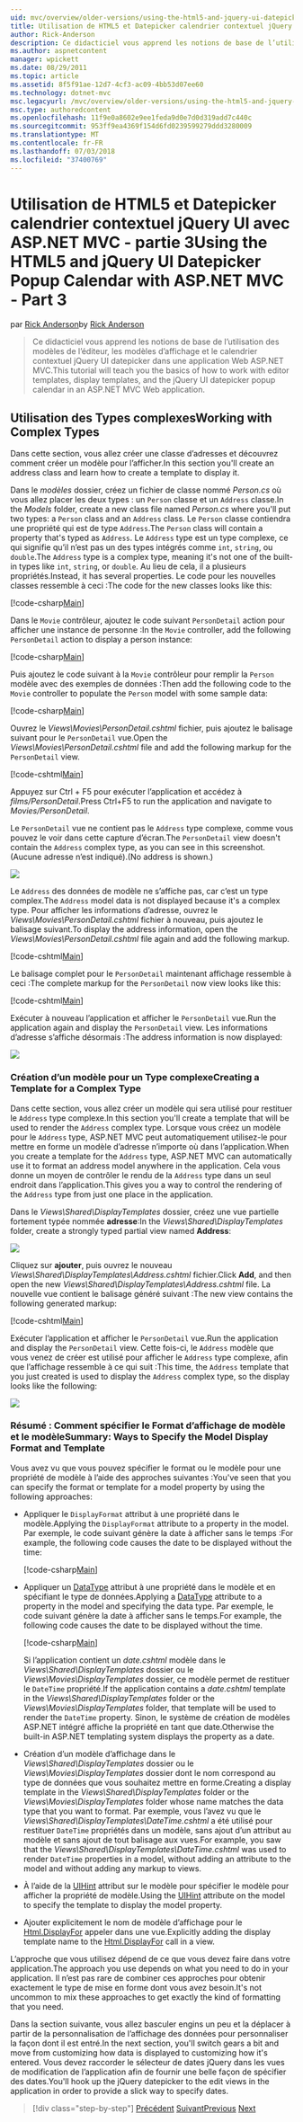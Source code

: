 ```yaml
---
uid: mvc/overview/older-versions/using-the-html5-and-jquery-ui-datepicker-popup-calendar-with-aspnet-mvc/using-the-html5-and-jquery-ui-datepicker-popup-calendar-with-aspnet-mvc-part-3
title: Utilisation de HTML5 et Datepicker calendrier contextuel jQuery UI avec ASP.NET MVC - partie 3 | Microsoft Docs
author: Rick-Anderson
description: Ce didacticiel vous apprend les notions de base de l’utilisation des modèles de l’éditeur, les modèles d’affichage et le calendrier contextuel jQuery UI datepicker dans une MV ASP.NET...
ms.author: aspnetcontent
manager: wpickett
ms.date: 08/29/2011
ms.topic: article
ms.assetid: 8f5f91ae-12d7-4cf3-ac09-4bb53d07ee60
ms.technology: dotnet-mvc
msc.legacyurl: /mvc/overview/older-versions/using-the-html5-and-jquery-ui-datepicker-popup-calendar-with-aspnet-mvc/using-the-html5-and-jquery-ui-datepicker-popup-calendar-with-aspnet-mvc-part-3
msc.type: authoredcontent
ms.openlocfilehash: 11f9e0a8602e9ee1feda9d0e7d0d319add7c440c
ms.sourcegitcommit: 953ff9ea4369f154d6fd0239599279ddd3280009
ms.translationtype: MT
ms.contentlocale: fr-FR
ms.lasthandoff: 07/03/2018
ms.locfileid: "37400769"
---
```

<a name="using-the-html5-and-jquery-ui-datepicker-popup-calendar-with-aspnet-mvc---part-3"></a><span data-ttu-id="af11f-103">Utilisation de HTML5 et Datepicker calendrier contextuel jQuery UI avec ASP.NET MVC - partie 3</span><span class="sxs-lookup"><span data-stu-id="af11f-103">Using the HTML5 and jQuery UI Datepicker Popup Calendar with ASP.NET MVC - Part 3</span></span>
====================
<span data-ttu-id="af11f-104">par [Rick Anderson](https://github.com/Rick-Anderson)</span><span class="sxs-lookup"><span data-stu-id="af11f-104">by [Rick Anderson](https://github.com/Rick-Anderson)</span></span>

> <span data-ttu-id="af11f-105">Ce didacticiel vous apprend les notions de base de l’utilisation des modèles de l’éditeur, les modèles d’affichage et le calendrier contextuel jQuery UI datepicker dans une application Web ASP.NET MVC.</span><span class="sxs-lookup"><span data-stu-id="af11f-105">This tutorial will teach you the basics of how to work with editor templates, display templates, and the jQuery UI datepicker popup calendar in an ASP.NET MVC Web application.</span></span>


## <a name="working-with-complex-types"></a><span data-ttu-id="af11f-106">Utilisation des Types complexes</span><span class="sxs-lookup"><span data-stu-id="af11f-106">Working with Complex Types</span></span>

<span data-ttu-id="af11f-107">Dans cette section, vous allez créer une classe d’adresses et découvrez comment créer un modèle pour l’afficher.</span><span class="sxs-lookup"><span data-stu-id="af11f-107">In this section you'll create an address class and learn how to create a template to display it.</span></span>

<span data-ttu-id="af11f-108">Dans le *modèles* dossier, créez un fichier de classe nommé *Person.cs* où vous allez placer les deux types : un `Person` classe et un `Address` classe.</span><span class="sxs-lookup"><span data-stu-id="af11f-108">In the *Models* folder, create a new class file named *Person.cs* where you'll put two types: a `Person` class and an `Address` class.</span></span> <span data-ttu-id="af11f-109">Le `Person` classe contiendra une propriété qui est de type `Address`.</span><span class="sxs-lookup"><span data-stu-id="af11f-109">The `Person` class will contain a property that's typed as `Address`.</span></span> <span data-ttu-id="af11f-110">Le `Address` type est un type complexe, ce qui signifie qu’il n’est pas un des types intégrés comme `int`, `string`, ou `double`.</span><span class="sxs-lookup"><span data-stu-id="af11f-110">The `Address` type is a complex type, meaning it's not one of the built-in types like `int`, `string`, or `double`.</span></span> <span data-ttu-id="af11f-111">Au lieu de cela, il a plusieurs propriétés.</span><span class="sxs-lookup"><span data-stu-id="af11f-111">Instead, it has several properties.</span></span> <span data-ttu-id="af11f-112">Le code pour les nouvelles classes ressemble à ceci :</span><span class="sxs-lookup"><span data-stu-id="af11f-112">The code for the new classes looks like this:</span></span>

[!code-csharp[Main](using-the-html5-and-jquery-ui-datepicker-popup-calendar-with-aspnet-mvc-part-3/samples/sample1.cs)]

<span data-ttu-id="af11f-113">Dans le `Movie` contrôleur, ajoutez le code suivant `PersonDetail` action pour afficher une instance de personne :</span><span class="sxs-lookup"><span data-stu-id="af11f-113">In the `Movie` controller, add the following `PersonDetail` action to display a person instance:</span></span>

[!code-csharp[Main](using-the-html5-and-jquery-ui-datepicker-popup-calendar-with-aspnet-mvc-part-3/samples/sample2.cs)]

<span data-ttu-id="af11f-114">Puis ajoutez le code suivant à la `Movie` contrôleur pour remplir la `Person` modèle avec des exemples de données :</span><span class="sxs-lookup"><span data-stu-id="af11f-114">Then add the following code to the `Movie` controller to populate the `Person` model with some sample data:</span></span>

[!code-csharp[Main](using-the-html5-and-jquery-ui-datepicker-popup-calendar-with-aspnet-mvc-part-3/samples/sample3.cs)]

<span data-ttu-id="af11f-115">Ouvrez le *Views\Movies\PersonDetail.cshtml* fichier, puis ajoutez le balisage suivant pour le `PersonDetail` vue.</span><span class="sxs-lookup"><span data-stu-id="af11f-115">Open the *Views\Movies\PersonDetail.cshtml* file and add the following markup for the `PersonDetail` view.</span></span>

[!code-cshtml[Main](using-the-html5-and-jquery-ui-datepicker-popup-calendar-with-aspnet-mvc-part-3/samples/sample4.cshtml)]

<span data-ttu-id="af11f-116">Appuyez sur Ctrl + F5 pour exécuter l’application et accédez à *films/PersonDetail*.</span><span class="sxs-lookup"><span data-stu-id="af11f-116">Press Ctrl+F5 to run the application and navigate to *Movies/PersonDetail*.</span></span>

<span data-ttu-id="af11f-117">Le `PersonDetail` vue ne contient pas le `Address` type complexe, comme vous pouvez le voir dans cette capture d’écran.</span><span class="sxs-lookup"><span data-stu-id="af11f-117">The `PersonDetail` view doesn't contain the `Address` complex type, as you can see in this screenshot.</span></span> <span data-ttu-id="af11f-118">(Aucune adresse n’est indiqué).</span><span class="sxs-lookup"><span data-stu-id="af11f-118">(No address is shown.)</span></span>

![](using-the-html5-and-jquery-ui-datepicker-popup-calendar-with-aspnet-mvc-part-3/_static/image1.png)

<span data-ttu-id="af11f-119">Le `Address` des données de modèle ne s’affiche pas, car c’est un type complex.</span><span class="sxs-lookup"><span data-stu-id="af11f-119">The `Address` model data is not displayed because it's a complex type.</span></span> <span data-ttu-id="af11f-120">Pour afficher les informations d’adresse, ouvrez le *Views\Movies\PersonDetail.cshtml* fichier à nouveau, puis ajoutez le balisage suivant.</span><span class="sxs-lookup"><span data-stu-id="af11f-120">To display the address information, open the *Views\Movies\PersonDetail.cshtml* file again and add the following markup.</span></span>

[!code-cshtml[Main](using-the-html5-and-jquery-ui-datepicker-popup-calendar-with-aspnet-mvc-part-3/samples/sample5.cshtml)]

<span data-ttu-id="af11f-121">Le balisage complet pour le `PersonDetail` maintenant affichage ressemble à ceci :</span><span class="sxs-lookup"><span data-stu-id="af11f-121">The complete markup for the `PersonDetail` now view looks like this:</span></span>

[!code-cshtml[Main](using-the-html5-and-jquery-ui-datepicker-popup-calendar-with-aspnet-mvc-part-3/samples/sample6.cshtml)]

<span data-ttu-id="af11f-122">Exécuter à nouveau l’application et afficher le `PersonDetail` vue.</span><span class="sxs-lookup"><span data-stu-id="af11f-122">Run the application again and display the `PersonDetail` view.</span></span> <span data-ttu-id="af11f-123">Les informations d’adresse s’affiche désormais :</span><span class="sxs-lookup"><span data-stu-id="af11f-123">The address information is now displayed:</span></span>

![](using-the-html5-and-jquery-ui-datepicker-popup-calendar-with-aspnet-mvc-part-3/_static/image2.png)

### <a name="creating-a-template-for-a-complex-type"></a><span data-ttu-id="af11f-124">Création d’un modèle pour un Type complexe</span><span class="sxs-lookup"><span data-stu-id="af11f-124">Creating a Template for a Complex Type</span></span>

<span data-ttu-id="af11f-125">Dans cette section, vous allez créer un modèle qui sera utilisé pour restituer le `Address` type complexe.</span><span class="sxs-lookup"><span data-stu-id="af11f-125">In this section you'll create a template that will be used to render the `Address` complex type.</span></span> <span data-ttu-id="af11f-126">Lorsque vous créez un modèle pour le `Address` type, ASP.NET MVC peut automatiquement utilisez-le pour mettre en forme un modèle d’adresse n’importe où dans l’application.</span><span class="sxs-lookup"><span data-stu-id="af11f-126">When you create a template for the `Address` type, ASP.NET MVC can automatically use it to format an address model anywhere in the application.</span></span> <span data-ttu-id="af11f-127">Cela vous donne un moyen de contrôler le rendu de la `Address` type dans un seul endroit dans l’application.</span><span class="sxs-lookup"><span data-stu-id="af11f-127">This gives you a way to control the rendering of the `Address` type from just one place in the application.</span></span>

<span data-ttu-id="af11f-128">Dans le *Views\Shared\DisplayTemplates* dossier, créez une vue partielle fortement typée nommée **adresse**:</span><span class="sxs-lookup"><span data-stu-id="af11f-128">In the *Views\Shared\DisplayTemplates* folder, create a strongly typed partial view named **Address**:</span></span>

![](using-the-html5-and-jquery-ui-datepicker-popup-calendar-with-aspnet-mvc-part-3/_static/image3.png)

<span data-ttu-id="af11f-129">Cliquez sur **ajouter**, puis ouvrez le nouveau *Views\Shared\DisplayTemplates\Address.cshtml* fichier.</span><span class="sxs-lookup"><span data-stu-id="af11f-129">Click **Add**, and then open the new *Views\Shared\DisplayTemplates\Address.cshtml* file.</span></span> <span data-ttu-id="af11f-130">La nouvelle vue contient le balisage généré suivant :</span><span class="sxs-lookup"><span data-stu-id="af11f-130">The new view contains the following generated markup:</span></span>

[!code-cshtml[Main](using-the-html5-and-jquery-ui-datepicker-popup-calendar-with-aspnet-mvc-part-3/samples/sample7.cshtml)]

<span data-ttu-id="af11f-131">Exécuter l’application et afficher le `PersonDetail` vue.</span><span class="sxs-lookup"><span data-stu-id="af11f-131">Run the application and display the `PersonDetail` view.</span></span> <span data-ttu-id="af11f-132">Cette fois-ci, le `Address` modèle que vous venez de créer est utilisé pour afficher le `Address` type complexe, afin que l’affichage ressemble à ce qui suit :</span><span class="sxs-lookup"><span data-stu-id="af11f-132">This time, the `Address` template that you just created is used to display the `Address` complex type, so the display looks like the following:</span></span>

![](using-the-html5-and-jquery-ui-datepicker-popup-calendar-with-aspnet-mvc-part-3/_static/image4.png)

### <a name="summary-ways-to-specify-the-model-display-format-and-template"></a><span data-ttu-id="af11f-133">Résumé : Comment spécifier le Format d’affichage de modèle et le modèle</span><span class="sxs-lookup"><span data-stu-id="af11f-133">Summary: Ways to Specify the Model Display Format and Template</span></span>

<span data-ttu-id="af11f-134">Vous avez vu que vous pouvez spécifier le format ou le modèle pour une propriété de modèle à l’aide des approches suivantes :</span><span class="sxs-lookup"><span data-stu-id="af11f-134">You've seen that you can specify the format or template for a model property by using the following approaches:</span></span>

- <span data-ttu-id="af11f-135">Appliquer le `DisplayFormat` attribut à une propriété dans le modèle.</span><span class="sxs-lookup"><span data-stu-id="af11f-135">Applying the `DisplayFormat` attribute to a property in the model.</span></span> <span data-ttu-id="af11f-136">Par exemple, le code suivant génère la date à afficher sans le temps :</span><span class="sxs-lookup"><span data-stu-id="af11f-136">For example, the following code causes the date to be displayed without the time:</span></span>

    [!code-csharp[Main](using-the-html5-and-jquery-ui-datepicker-popup-calendar-with-aspnet-mvc-part-3/samples/sample8.cs)]
- <span data-ttu-id="af11f-137">Appliquer un [DataType](https://msdn.microsoft.com/library/system.componentmodel.dataannotations.datatype.aspx) attribut à une propriété dans le modèle et en spécifiant le type de données.</span><span class="sxs-lookup"><span data-stu-id="af11f-137">Applying a [DataType](https://msdn.microsoft.com/library/system.componentmodel.dataannotations.datatype.aspx) attribute to a property in the model and specifying the data type.</span></span> <span data-ttu-id="af11f-138">Par exemple, le code suivant génère la date à afficher sans le temps.</span><span class="sxs-lookup"><span data-stu-id="af11f-138">For example, the following code causes the date to be displayed without the time.</span></span>

    [!code-csharp[Main](using-the-html5-and-jquery-ui-datepicker-popup-calendar-with-aspnet-mvc-part-3/samples/sample9.cs)]

    <span data-ttu-id="af11f-139">Si l’application contient un *date.cshtml* modèle dans le *Views\Shared\DisplayTemplates* dossier ou le *Views\Movies\DisplayTemplates* dossier, ce modèle permet de restituer le `DateTime` propriété.</span><span class="sxs-lookup"><span data-stu-id="af11f-139">If the application contains a *date.cshtml* template in the *Views\Shared\DisplayTemplates* folder or the *Views\Movies\DisplayTemplates* folder, that template will be used to render the `DateTime` property.</span></span> <span data-ttu-id="af11f-140">Sinon, le système de création de modèles ASP.NET intégré affiche la propriété en tant que date.</span><span class="sxs-lookup"><span data-stu-id="af11f-140">Otherwise the built-in ASP.NET templating system displays the property as a date.</span></span>
- <span data-ttu-id="af11f-141">Création d’un modèle d’affichage dans le *Views\Shared\DisplayTemplates* dossier ou le *Views\Movies\DisplayTemplates* dossier dont le nom correspond au type de données que vous souhaitez mettre en forme.</span><span class="sxs-lookup"><span data-stu-id="af11f-141">Creating a display template in the *Views\Shared\DisplayTemplates* folder or the *Views\Movies\DisplayTemplates* folder whose name matches the data type that you want to format.</span></span> <span data-ttu-id="af11f-142">Par exemple, vous l’avez vu que le *Views\Shared\DisplayTemplates\DateTime.cshtml* a été utilisé pour restituer `DateTime` propriétés dans un modèle, sans ajout d’un attribut au modèle et sans ajout de tout balisage aux vues.</span><span class="sxs-lookup"><span data-stu-id="af11f-142">For example, you saw that the *Views\Shared\DisplayTemplates\DateTime.cshtml* was used to render `DateTime` properties in a model, without adding an attribute to the model and without adding any markup to views.</span></span>
- <span data-ttu-id="af11f-143">À l’aide de la [UIHint](https://msdn.microsoft.com/library/system.componentmodel.dataannotations.uihintattribute.uihint.aspx) attribut sur le modèle pour spécifier le modèle pour afficher la propriété de modèle.</span><span class="sxs-lookup"><span data-stu-id="af11f-143">Using the [UIHint](https://msdn.microsoft.com/library/system.componentmodel.dataannotations.uihintattribute.uihint.aspx) attribute on the model to specify the template to display the model property.</span></span>
- <span data-ttu-id="af11f-144">Ajouter explicitement le nom de modèle d’affichage pour le [Html.DisplayFor](https://msdn.microsoft.com/library/ee407420.aspx) appeler dans une vue.</span><span class="sxs-lookup"><span data-stu-id="af11f-144">Explicitly adding the display template name to the [Html.DisplayFor](https://msdn.microsoft.com/library/ee407420.aspx) call in a view.</span></span>

<span data-ttu-id="af11f-145">L’approche que vous utilisez dépend de ce que vous devez faire dans votre application.</span><span class="sxs-lookup"><span data-stu-id="af11f-145">The approach you use depends on what you need to do in your application.</span></span> <span data-ttu-id="af11f-146">Il n’est pas rare de combiner ces approches pour obtenir exactement le type de mise en forme dont vous avez besoin.</span><span class="sxs-lookup"><span data-stu-id="af11f-146">It's not uncommon to mix these approaches to get exactly the kind of formatting that you need.</span></span>

<span data-ttu-id="af11f-147">Dans la section suivante, vous allez basculer engins un peu et la déplacer à partir de la personnalisation de l’affichage des données pour personnaliser la façon dont il est entré.</span><span class="sxs-lookup"><span data-stu-id="af11f-147">In the next section, you'll switch gears a bit and move from customizing how data is displayed to customizing how it's entered.</span></span> <span data-ttu-id="af11f-148">Vous devez raccorder le sélecteur de dates jQuery dans les vues de modification de l’application afin de fournir une belle façon de spécifier des dates.</span><span class="sxs-lookup"><span data-stu-id="af11f-148">You'll hook up the jQuery datepicker to the edit views in the application in order to provide a slick way to specify dates.</span></span>

> [!div class="step-by-step"]
> <span data-ttu-id="af11f-149">[Précédent](using-the-html5-and-jquery-ui-datepicker-popup-calendar-with-aspnet-mvc-part-2.md)
> [Suivant](using-the-html5-and-jquery-ui-datepicker-popup-calendar-with-aspnet-mvc-part-4.md)</span><span class="sxs-lookup"><span data-stu-id="af11f-149">[Previous](using-the-html5-and-jquery-ui-datepicker-popup-calendar-with-aspnet-mvc-part-2.md)
[Next](using-the-html5-and-jquery-ui-datepicker-popup-calendar-with-aspnet-mvc-part-4.md)</span></span>
